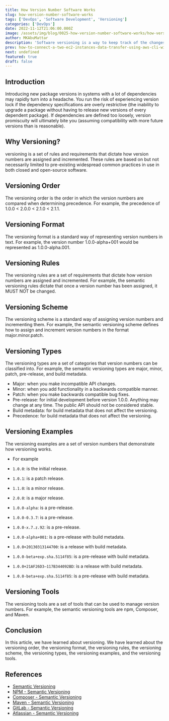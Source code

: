 ```yaml
---
title: How Version Number Software Works
slug: how-version-number-software-works
tags: ['DevOps', 'Software Development', 'Versioning']
categories: ['DevOps']
date: 2022-11-12T21:06:00.000Z
image: /assets/img/blog/0025-how-version-number-software-works/how-version-number-software-works.png
author: MKAbuMattar
description: 'Software versioning is a way to keep track of the changes made to a software product. It is a way to identify the different versions of a software product.'
prev: how-to-connect-a-two-ec2-instances-data-transfer-using-aws-cli-without-aws-efs
next: undefined
featured: true
draft: false
---
```


## Introduction

Introducing new package versions in systems with a lot of dependencies may rapidly turn into a headache. You run the risk of experiencing version lock if the dependency specifications are overly restrictive (the inability to upgrade a package without having to release new versions of every dependent package). If dependencies are defined too loosely, version promiscuity will ultimately bite you (assuming compatibility with more future versions than is reasonable).

## Why Versioning?

versioning is a set of rules and requirements that dictate how version numbers are assigned and incremented. These rules are based on but not necessarily limited to pre-existing widespread common practices in use in both closed and open-source software.

## Versioning Order

The versioning order is the order in which the version numbers are compared when determining precedence. For example, the precedence of 1.0.0 < 2.0.0 < 2.1.0 < 2.1.1.

## Versioning Format

The versioning format is a standard way of representing version numbers in text. For example, the version number 1.0.0-alpha+001 would be represented as 1.0.0-alpha.001.

## Versioning Rules

The versioning rules are a set of requirements that dictate how version numbers are assigned and incremented. For example, the semantic versioning rules dictate that once a version number has been assigned, it MUST NOT be changed.

## Versioning Scheme

The versioning scheme is a standard way of assigning version numbers and incrementing them. For example, the semantic versioning scheme defines how to assign and increment version numbers in the format major.minor.patch.

## Versioning Types

The versioning types are a set of categories that version numbers can be classified into. For example, the semantic versioning types are major, minor, patch, pre-release, and build metadata.

- Major: when you make incompatible API changes.
- Minor: when you add functionality in a backwards compatible manner.
- Patch: when you make backwards compatible bug fixes.
- Pre-release: for initial development before version 1.0.0. Anything may change at any time. The public API should not be considered stable.
- Build metadata: for build metadata that does not affect the versioning.
- Precedence: for build metadata that does not affect the versioning.

## Versioning Examples

The versioning examples are a set of version numbers that demonstrate how versioning works.

- For example

- `1.0.0`: is the initial release.
- `1.0.1`: is a patch release.
- `1.1.0`: is a minor release.
- `2.0.0`: is a major release.
- `1.0.0-alpha`: is a pre-release.
- `1.0.0-0.3.7`: is a pre-release.
- `1.0.0-x.7.z.92`: is a pre-release.
- `1.0.0-alpha+001`: is a pre-release with build metadata.
- `1.0.0+20130313144700`: is a release with build metadata.
- `1.0.0-beta+exp.sha.5114f85`: is a pre-release with build metadata.
- `1.0.0+21AF26D3—117B344092BD`: is a release with build metadata.
- `1.0.0-beta+exp.sha.5114f85`: is a pre-release with build metadata.

## Versioning Tools

The versioning tools are a set of tools that can be used to manage version numbers. For example, the semantic versioning tools are npm, Composer, and Maven.

## Conclusion

In this article, we have learned about versioning. We have learned about the versioning order, the versioning format, the versioning rules, the versioning scheme, the versioning types, the versioning examples, and the versioning tools.

## References

- [Semantic Versioning](https://semver.org/)
- [NPM - Semantic Versioning](https://docs.npmjs.com/about-semantic-versioning)
- [Composer - Semantic Versioning](https://getcomposer.org/doc/articles/versions.md)
- [Maven - Semantic Versioning](https://maven.apache.org/guides/getting-started/maven-in-five-minutes.html)
- [GitLab - Semantic Versioning](https://docs.gitlab.com/ee/user/project/releases/#semantic-versioning)
- [Atlassian - Semantic Versioning](https://www.atlassian.com/git/tutorials/inspecting-a-repository/git-tag)
